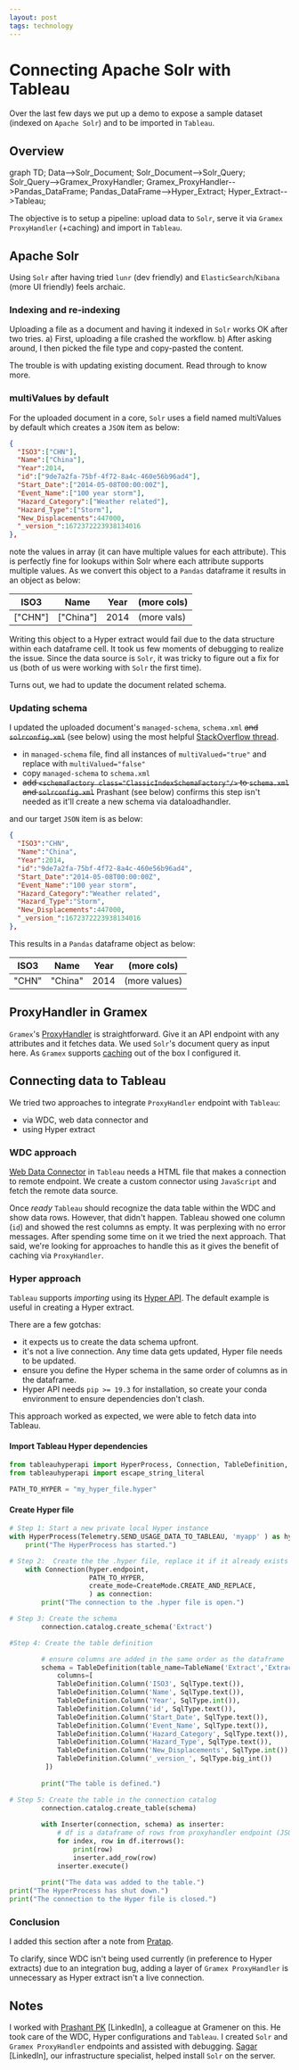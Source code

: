 ```yaml
---
layout: post
tags: technology
---
```


# Connecting Apache Solr with Tableau

Over the last few days we put up a demo to expose a sample dataset (indexed on `Apache Solr`) and to be imported in `Tableau`.

<script src="https://cdnjs.cloudflare.com/ajax/libs/mermaid/8.6.0/mermaid.min.js"></script>

## Overview

<div class="mermaid">
  graph TD;
      Data-->Solr_Document;
      Solr_Document-->Solr_Query;
      Solr_Query-->Gramex_ProxyHandler;
      Gramex_ProxyHandler-->Pandas_DataFrame;
      Pandas_DataFrame-->Hyper_Extract;
      Hyper_Extract-->Tableau;
</div>

The objective is to setup a pipeline: upload data to `Solr`, serve it via `Gramex ProxyHandler` (+caching) and import in `Tableau`. 

## Apache Solr
Using `Solr` after having tried `lunr` (dev friendly) and `ElasticSearch`/`Kibana` (more UI friendly) feels archaic.

### Indexing and re-indexing
Uploading a file as a document and having it indexed in `Solr` works OK after two tries. a) First, uploading a file crashed the workflow. b) After asking around, I then picked the file type and copy-pasted the content. 

The trouble is with updating existing document. Read through to know more.

### multiValues by default
For the uploaded document in a core, `Solr` uses a field named multiValues by default which creates a `JSON` item as below:

```json
{
  "ISO3":["CHN"],
  "Name":["China"],
  "Year":2014,
  "id":["9de7a2fa-75bf-4f72-8a4c-460e56b96ad4"],
  "Start_Date":["2014-05-08T00:00:00Z"],
  "Event_Name":["100 year storm"],
  "Hazard_Category":["Weather related"],
  "Hazard_Type":["Storm"],
  "New_Displacements":447000,
  "_version_":1672372223938134016
},
```

note the values in array (it can have multiple values for each attribute). This is perfectly fine for lookups within Solr where each attribute supports multiple values. As we convert this object to a `Pandas` dataframe it results in an object as below:

| ISO3 | Name | Year | (more cols) |
| --- | --- | --- | --- |
| ["CHN"] | ["China"] | 2014 | (more vals) |

Writing this object to a Hyper extract would fail due to the data structure within each dataframe cell. It took us few moments of debugging to realize the issue. Since the data source is `Solr`, it was tricky to figure out a fix for us (both of us were working with `Solr` the first time).

Turns out, we had to update the document related schema. 

### Updating schema

I updated the uploaded document's `managed-schema`, `schema.xml` ~~and `solrconfig.xml`~~ (see below) using the most helpful [StackOverflow thread](https://stackoverflow.com/questions/44281922/how-to-turn-off-multivalue-in-solr).

- in `managed-schema` file, find all instances of `multiValued="true"` and replace with `multiValued="false"`
- copy `managed-schema` to `schema.xml`
- ~~add `<schemaFactory class="ClassicIndexSchemaFactory"/>` to `schema.xml` and `solrconfig.xml`~~ Prashant (see below) confirms this step isn't needed as it'll create a new schema via dataloadhandler.

and our target `JSON` item is as below:

```json
{
  "ISO3":"CHN",
  "Name":"China",
  "Year":2014,
  "id":"9de7a2fa-75bf-4f72-8a4c-460e56b96ad4",
  "Start_Date":"2014-05-08T00:00:00Z",
  "Event_Name":"100 year storm",
  "Hazard_Category":"Weather related",
  "Hazard_Type":"Storm",
  "New_Displacements":447000,
  "_version_":1672372223938134016
},
```

This results in a `Pandas` dataframe object as below:

| ISO3 | Name | Year | (more cols) |
| --- | --- | --- | --- |
| "CHN" | "China" | 2014 | (more values) |

## ProxyHandler in Gramex

`Gramex`'s [ProxyHandler](https://learn.gramener.com/guide/proxyhandler/) is straightforward. Give it an API endpoint with any attributes and it fetches data. We used `Solr`'s document query as input here. As `Gramex` supports [caching](https://learn.gramener.com/guide/cache/) out of the box I configured it.

## Connecting data to Tableau

We tried two approaches to integrate `ProxyHandler` endpoint with `Tableau`:

- via WDC, web data connector and
- using Hyper extract

### WDC approach

[Web Data Connector](https://help.tableau.com/current/pro/desktop/en-us/examples_web_data_connector.htm) in `Tableau` needs a HTML file that makes a connection to remote endpoint. We create a custom connector using `JavaScript` and fetch the remote data source.

Once *ready* `Tableau` should recognize the data table within the WDC and show data rows. However, that didn't happen. Tableau showed one column (`id`) and showed the rest columns as empty. It was perplexing with no error messages. After spending some time on it we tried the next approach. That said, we're looking for approaches to handle this as it gives the benefit of caching via `ProxyHandler`.

### Hyper approach

`Tableau` supports *importing* using its [Hyper API](https://help.tableau.com/current/api/hyper_api/en-us/docs/hyper_api_create_update.html). The default example is useful in creating a Hyper extract.

There are a few gotchas:

- it expects us to create the data schema upfront.
- it's not a live connection. Any time data gets updated, Hyper file needs to be updated.
- ensure you define the Hyper schema in the same order of columns as in the dataframe.
- Hyper API needs `pip >= 19.3` for installation, so create your conda environment to ensure dependencies don't clash.

This approach worked as expected, we were able to fetch data into Tableau.

#### Import Tableau Hyper dependencies
```py
from tableauhyperapi import HyperProcess, Connection, TableDefinition, SqlType, Telemetry, Inserter, CreateMode, TableName
from tableauhyperapi import escape_string_literal

PATH_TO_HYPER = "my_hyper_file.hyper"
```

#### Create Hyper file

```py
# Step 1: Start a new private local Hyper instance
with HyperProcess(Telemetry.SEND_USAGE_DATA_TO_TABLEAU, 'myapp' ) as hyper:
    print("The HyperProcess has started.")

# Step 2:  Create the the .hyper file, replace it if it already exists
    with Connection(hyper.endpoint,
                    PATH_TO_HYPER,
                    create_mode=CreateMode.CREATE_AND_REPLACE,
                    ) as connection:
        print("The connection to the .hyper file is open.")

# Step 3: Create the schema
        connection.catalog.create_schema('Extract')

#Step 4: Create the table definition

        # ensure columns are added in the same order as the dataframe
        schema = TableDefinition(table_name=TableName('Extract','Extract'),
            columns=[
            TableDefinition.Column('ISO3', SqlType.text()),
            TableDefinition.Column('Name', SqlType.text()),
            TableDefinition.Column('Year', SqlType.int()),
            TableDefinition.Column('id', SqlType.text()),
            TableDefinition.Column('Start_Date', SqlType.text()),
            TableDefinition.Column('Event_Name', SqlType.text()),
            TableDefinition.Column('Hazard_Category', SqlType.text()),
            TableDefinition.Column('Hazard_Type', SqlType.text()),
            TableDefinition.Column('New_Displacements', SqlType.int()),
            TableDefinition.Column('_version_', SqlType.big_int())
         ])
    
        print("The table is defined.")

# Step 5: Create the table in the connection catalog
        connection.catalog.create_table(schema)
        
        with Inserter(connection, schema) as inserter:
            # df is a dataframe of rows from proxyhandler endpoint (JSON)
            for index, row in df.iterrows():
                print(row)
                inserter.add_row(row)
            inserter.execute()
            
        print("The data was added to the table.")
print("The HyperProcess has shut down.")
print("The connection to the Hyper file is closed.")
```

### Conclusion

I added this section after a note from [Pratap](https://twitter.com/pratapvardhan).

To clarify, since WDC isn't being used currently (in preference to Hyper extracts) due to an integration bug, adding a layer of `Gramex ProxyHandler` is unnecessary as Hyper extract isn't a live connection.

## Notes

I worked with [Prashant PK](https://www.linkedin.com/in/prashant-kuruamparambatta-16404849/) [LinkedIn], a colleague at Gramener on this. He took care of the WDC, Hyper configurations and `Tableau`. I created `Solr` and `Gramex ProxyHandler` endpoints and assisted with debugging. [Sagar](https://www.linkedin.com/in/sagar-yellina-4356368b/) [LinkedIn], our infrastructure specialist, helped install `Solr` on the server.

